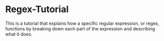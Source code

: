 # Regex-Tutorial
This is a tutorial that explains how a specific regular expression, or regex, functions by breaking down each part of the expression and describing what it does.
